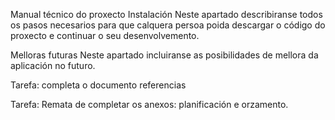 Manual técnico do proxecto
Instalación
Neste apartado describiranse todos os pasos necesarios para que calquera persoa poida descargar o código do proxecto e continuar o seu desenvolvemento.

Melloras futuras
Neste apartado incluiranse as posibilidades de mellora da aplicación no futuro.

Tarefa: completa o documento referencias

Tarefa: Remata de completar os anexos: planificación e orzamento.
